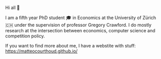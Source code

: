 ### 

Hi all 👋

I am a fifth year PhD student 🎓 in Economics at the University of Zürich 🇨🇭 under the supervision of professor Gregory Crawford. I do mostly research at the intersection between economics, computer science and competition policy. 

If you want to find more about me, I have a webstite with stuff: https://matteocourthoud.github.io/
